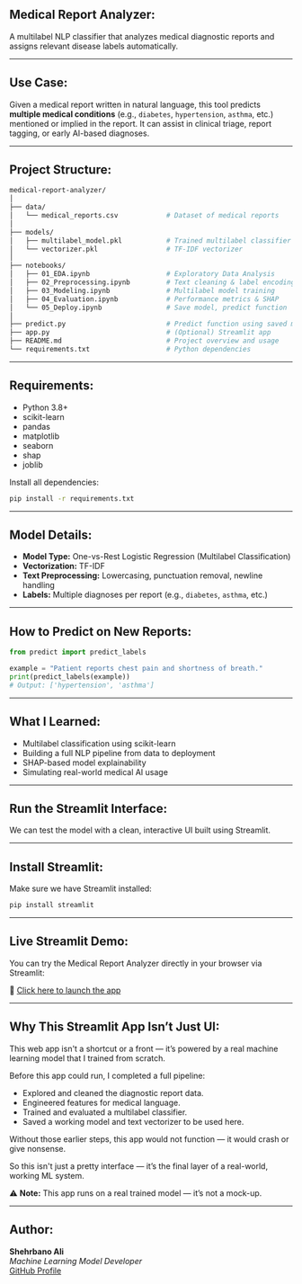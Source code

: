 ## Medical Report Analyzer:

A multilabel NLP classifier that analyzes medical diagnostic reports and assigns relevant disease labels automatically.

---

## Use Case:

Given a medical report written in natural language, this tool predicts **multiple medical conditions** (e.g., `diabetes`, `hypertension`, `asthma`, etc.) mentioned or implied in the report. It can assist in clinical triage, report tagging, or early AI-based diagnoses.

---

## Project Structure:

```bash
medical-report-analyzer/
│
├── data/
│   └── medical_reports.csv            # Dataset of medical reports
│
├── models/
│   ├── multilabel_model.pkl           # Trained multilabel classifier
│   └── vectorizer.pkl                 # TF-IDF vectorizer
│
├── notebooks/
│   ├── 01_EDA.ipynb                   # Exploratory Data Analysis
│   ├── 02_Preprocessing.ipynb         # Text cleaning & label encoding
│   ├── 03_Modeling.ipynb              # Multilabel model training
│   ├── 04_Evaluation.ipynb            # Performance metrics & SHAP
│   └── 05_Deploy.ipynb                # Save model, predict function
│
├── predict.py                         # Predict function using saved model
├── app.py                             # (Optional) Streamlit app
├── README.md                          # Project overview and usage
└── requirements.txt                   # Python dependencies
```

---

## Requirements:

- Python 3.8+
- scikit-learn
- pandas
- matplotlib
- seaborn
- shap
- joblib

Install all dependencies:

```bash
pip install -r requirements.txt
```

---

## Model Details:

- **Model Type:** One-vs-Rest Logistic Regression (Multilabel Classification)  
- **Vectorization:** TF-IDF  
- **Text Preprocessing:** Lowercasing, punctuation removal, newline handling  
- **Labels:** Multiple diagnoses per report (e.g., `diabetes`, `asthma`, etc.)

---

## How to Predict on New Reports:

```python
from predict import predict_labels

example = "Patient reports chest pain and shortness of breath."
print(predict_labels(example))
# Output: ['hypertension', 'asthma']
```

---

## What I Learned:

-  Multilabel classification using scikit-learn  
-  Building a full NLP pipeline from data to deployment  
-  SHAP-based model explainability  
-  Simulating real-world medical AI usage

---

## Run the Streamlit Interface:

We can test the model with a clean, interactive UI built using Streamlit.

---

## Install Streamlit:

Make sure we have Streamlit installed:

```bash
pip install streamlit
```

---

## Live Streamlit Demo:

You can try the Medical Report Analyzer directly in your browser via Streamlit:

🔗 [Click here to launch the app](https://medical-report-analyzer-jywuktcjnokbuyvlaujnnq.streamlit.app/)

---

## Why This Streamlit App Isn’t Just UI:

This web app isn't a shortcut or a front — it’s powered by a real machine learning model that I trained from scratch.

Before this app could run, I completed a full pipeline:

- Explored and cleaned the diagnostic report data.
- Engineered features for medical language.
- Trained and evaluated a multilabel classifier.
- Saved a working model and text vectorizer to be used here.

Without those earlier steps, this app would not function — it would crash or give nonsense.

So this isn't just a pretty interface — it’s the final layer of a real-world, working ML system.

⚠️ **Note:** This app runs on a real trained model — it’s not a mock-up.

---

## Author:

**Shehrbano Ali**  
*Machine Learning Model Developer*  
[GitHub Profile](https://github.com/Shehrbaano-Ali)

